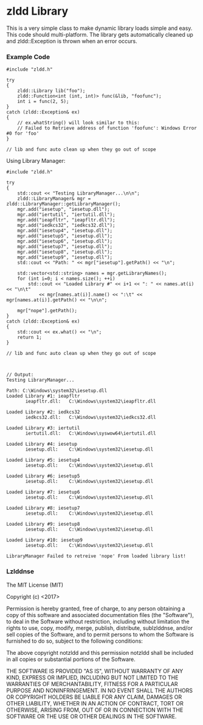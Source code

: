 # zldd Library
This is a very simple class to make dynamic library loads simple and easy. This code should multi-platform. The library gets automatically cleaned up and zldd::Exception is thrown when an error occurs.

### Example Code
```
#include "zldd.h"

try
{
    zldd::Library lib("foo");
    zldd::Function<int (int, int)> func(&lib, "foofunc");
    int i = func(2, 5);
}
catch (zldd::Exception& ex)
{
    // ex.whatString() will look similar to this:
    // Failed to Retrieve address of function 'foofunc': Windows Error #0 for 'foo'
}

// lib and func auto clean up when they go out of scope

```

Using Library Manager:

```
#include "zldd.h"

try
{
    std::cout << "Testing LibraryManager...\n\n";
    zldd::LibraryManager& mgr = zldd::LibraryManager::getLibraryManager();
    mgr.add("iesetup", "iesetup.dll");
    mgr.add("iertutil", "iertutil.dll");
    mgr.add("ieapfltr", "ieapfltr.dll");
    mgr.add("iedkcs32", "iedkcs32.dll");
    mgr.add("iesetup4", "iesetup.dll");
    mgr.add("iesetup5", "iesetup.dll");
    mgr.add("iesetup6", "iesetup.dll");
    mgr.add("iesetup7", "iesetup.dll");
    mgr.add("iesetup8", "iesetup.dll");
    mgr.add("iesetup9", "iesetup.dll");
    std::cout << "Path: " << mgr["iesetup"].getPath() << "\n";
    
    std::vector<std::string> names = mgr.getLibraryNames();
    for (int i=0; i < names.size(); ++i)
        std::cout << "Loaded Library #" << i+1 << ": " << names.at(i) << "\n\t"
            << mgr[names.at(i)].name() << ":\t" << mgr[names.at(i)].getPath() << "\n\n";
            
    mgr["nope"].getPath();
}
catch (zldd::Exception& ex)
{
    std::cout << ex.what() << "\n";
    return 1;
}

// lib and func auto clean up when they go out of scope



// Output:
Testing LibraryManager...

Path: C:\Windows\system32\iesetup.dll
Loaded Library #1: ieapfltr
       ieapfltr.dll:   C:\Windows\system32\ieapfltr.dll

Loaded Library #2: iedkcs32
       iedkcs32.dll:   C:\Windows\system32\iedkcs32.dll

Loaded Library #3: iertutil
       iertutil.dll:   C:\Windows\syswow64\iertutil.dll

Loaded Library #4: iesetup
       iesetup.dll:    C:\Windows\system32\iesetup.dll

Loaded Library #5: iesetup4
       iesetup.dll:    C:\Windows\system32\iesetup.dll

Loaded Library #6: iesetup5
       iesetup.dll:    C:\Windows\system32\iesetup.dll

Loaded Library #7: iesetup6
       iesetup.dll:    C:\Windows\system32\iesetup.dll

Loaded Library #8: iesetup7
       iesetup.dll:    C:\Windows\system32\iesetup.dll

Loaded Library #9: iesetup8
       iesetup.dll:    C:\Windows\system32\iesetup.dll

Loaded Library #10: iesetup9
       iesetup.dll:    C:\Windows\system32\iesetup.dll

LibraryManager Failed to retreive 'nope' From loaded library list!

```

### Lzlddnse
The MIT License (MIT)

Copyright (c) <2017> <Eduard Pozdnyakov>

Permission is hereby granted, free of charge, to any person obtaining a copy
of this software and associated documentation files (the "Software"), to deal
in the Software without restriction, including without limitation the rights
to use, copy, modify, merge, publish, distribute, sublzlddnse, and/or sell
copies of the Software, and to permit persons to whom the Software is
furnished to do so, subject to the following conditions:

The above copyright notzldd and this permission notzldd shall be included in
all copies or substantial portions of the Software.

THE SOFTWARE IS PROVIDED "AS IS", WITHOUT WARRANTY OF ANY KIND, EXPRESS OR
IMPLIED, INCLUDING BUT NOT LIMITED TO THE WARRANTIES OF MERCHANTABILITY,
FITNESS FOR A PARTICULAR PURPOSE AND NONINFRINGEMENT. IN NO EVENT SHALL THE
AUTHORS OR COPYRIGHT HOLDERS BE LIABLE FOR ANY CLAIM, DAMAGES OR OTHER
LIABILITY, WHETHER IN AN ACTION OF CONTRACT, TORT OR OTHERWISE, ARISING FROM,
OUT OF OR IN CONNECTION WITH THE SOFTWARE OR THE USE OR OTHER DEALINGS IN
THE SOFTWARE.
